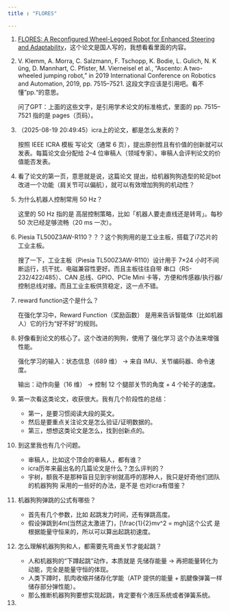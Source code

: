 ```yaml
---
title : "FLORES"

---
```


1. [ FLORES: A Reconfigured Wheel-Legged Robot
 for Enhanced Steering and Adaptability](https://arxiv.org/pdf/2507.22345)，这个论文是国人写的，我想看看里面的内容。
2. V. Klemm, A. Morra, C. Salzmann, F. Tschopp, K. Bodie, L. Gulich, N. K ̈ung, D. Mannhart, C. Pfister, M. Vierneisel et al., “Ascento: A two-wheeled jumping robot,” in 2019 International Conference on Robotics and Automation, 2019, pp. 7515–7521. 这段文字应该是引用吧。看不懂”pp.“的意思。

    问了GPT：上面的这些文字，是引用学术论文的标准格式，里面的 pp. 7515–7521 指的是 pages（页码）。
3. （2025-08-19 20:49:45）icra上的论文，都是怎么发表的？

    按照 IEEE ICRA 模板 写论文（通常 6 页），提出原创性且有价值的创新就可以发表。每篇论文会分配给 2–4 位审稿人（领域专家）。审稿人会评判论文的价值能否发表。
4. 看了论文的第一页，意思就是说，这篇论文 提出，给机器狗狗造型的轮足bot改进一个功能（肩关节可以偏航），就可以有效增加狗狗的机动性？
5. 为什么机器人控制常用 50 Hz？

    这里的 50 Hz 指的是 高层控制策略，比如「机器人要走直线还是转弯」。每秒 50 次已经足够流畅（20 ms 一次）。
6. Piesia TL500Z3AW-R110？？？这个狗狗用的是工业主板，搭载了i7芯片的工业主板。

    搜了一下，工业主板（Piesia TL500Z3AW-R110）设计用于 7×24 小时不间断运行，抗干扰、电磁兼容性更好。而且主板往往自带 串口（RS-232/422/485）、CAN 总线、GPIO、PCIe Mini 卡等，方便和传感器/执行器/控制总线对接。而且工业主板供货稳定，这一点不错。
7. reward function这个是什么？

    在强化学习中，Reward Function（奖励函数） 是用来告诉智能体（比如机器人）它的行为“好不好”的规则。
8. 好像看到论文的核心了。这个改进的狗狗，使用了 强化学习 这个办法来增强性能。
    
    强化学习的输入：状态信息（689 维） → 来自 IMU、关节编码器、命令速度。

    输出：动作向量（16 维） → 控制 12 个腿部关节的角度 + 4 个轮子的速度。
9. 第一次看这类论文，收获很大。我有几个阶段性的总结：

    - 第一，是要习惯阅读大段的英文。
    - 然后是要重点关注论文是怎么验证/证明数据的。
    - 第三，想想这类论文是怎么，找到创新点的。
10. 到这里我也有几个问题。

    - 审稿人，比如这个顶会的审稿人，都有谁？
    - icra历年来最出名的几篇论文是什么？怎么评判的？
    - 宇树，额我不是那种盲目见到宇树就高呼的那种人，我只是好奇他们团队的机器狗狗 采用的一些好的办法，是不是 也对icra有借鉴？
11. 机器狗狗弹跳的公式有哪些？

    - 首先有几个参数，比如 起跳发力时间，还有弹跳高度。
    - 假设弹跳到4m(当然这太激进了)，\[\frac{1}{2}mv^2 = mgh\]这个公式
    是根据能量守恒来的，所以可以算出起跳初速度。
12. 怎么理解机器狗狗和人，都需要先弯曲关节才能起跳？

    - 人和机器狗的“下蹲起跳”动作，本质就是 先储存能量 → 再把能量转化为动能，完全是能量守恒的体现。
    - 人类下蹲时，肌肉收缩并储存化学能（ATP 提供的能量 + 肌腱像弹簧一样储存部分弹性能）。
    - 那么推断机器狗狗要想实现起跳，肯定要有个液压系统或者弹簧系统。
13. 

